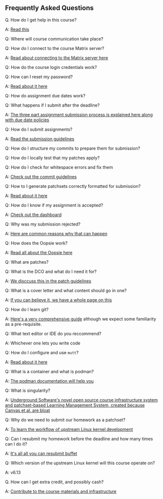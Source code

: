 ## Frequently Asked Questions

Q. How do I get help in this course?

A: [Read this](/faq/help.md)

Q: Where will course communication take place?

Q: How do I connect to the course Matrix server?

A: [Read about connecting to the Matrix server here](/faq/matrix.md)

Q: How do the course login credentials work?

Q: How can I reset my password?

A: [Read about it here](/faq/credentials.md)

Q: How do assignment due dates work?

Q: What happens if I submit after the deadline?

A: [The three part assignment submission process is explained here along with due date policies](/faq/duedates.md)

Q: How do I submit assignments?

A: [Read the submission guidelines](/faq/submitting.md)

Q: How do I structure my commits to prepare them for submission?

Q: How do I locally test that my patches apply?

Q: How do I check for whitespace errors and fix them

A: [Check out the commit guidelines](/faq/commits.md)

Q: How to I generate patchsets correctly formatted for submission?

A: [Read about it here](/faq/patchsets.md)

Q: How do I know if my assignment is accepted?

A: [Check out the dashboard](/faq/dashboard.md)

Q: Why was my submission rejected?

A: [Here are common reasons why that can happen](/faq/rejection.md)

Q: How does the Oopsie work?

A: [Read all about the Oopsie here](/faq/oopsie.md)

Q: What are patches?

Q: What is the DCO and what do I need it for?

A: [We disccuss this in the patch guidelines](/faq/patches.md)

Q: What is a cover letter and what content should go in one?

A: [If you can believe it, we have a whole page on this](/faq/coverletters.md)

Q: How do I learn git?

A: [Here's a very comprehensive guide](https://git-scm.com/book/en/v2) although we expect some familiarity as a pre-requisite.

Q: What text editor or IDE do you reccommend?

A: Whichever one lets you write code

Q: How do I configure and use `mutt`?

A: [Read about it here](/faq/mutt.md)

Q: What is a container and what is podman?

A: [The podman documentation will help you](https://docs.podman.io/en/latest/)

Q: What is singularity?

A: [Underground Software's novel open source course infrastructure system and patchset-based Learning Management System, created because Canvas et al. are bloat](https://github.com/underground-software/singularity)

Q: Why do we need to submit our homework as a patchset?

A: [To learn the workflow of upstream Linux kernel development](https://docs.kernel.org/process/submitting-patches.html)

Q: Can I resubmit my homework before the deadline and how many times can I do it?

A: [It's all all you can resubmit buffet](/faq/resubmitting.md)

Q: Which version of the upstream Linux kernel will this course operate on?

A: v6.13

Q. How can I get extra credit, and possibly cash?

A: [Contribute to the course materials and infrastructure](/faq/contributing.md)
